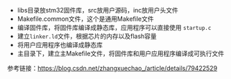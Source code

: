 - libs目录放stm32固件库，src放用户源码，inc放用户头文件
- Makefile.common文件，这个是通用Makefile文件
- 编译固件库，将固件库编译成静态库，应用程序可以直接使用 `startup.c`
- 建立`linker.ld`文件，根据芯片的内存以及flash容量
- 将用户应用程序也编译成静态库
- 主目录下，建立主Makefile文件，将固件库和用户应用程序编译成可执行文件


参考链接：https://blog.csdn.net/zhangxuechao_/article/details/79422529
